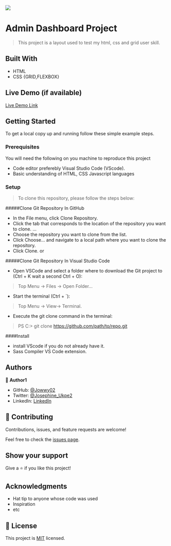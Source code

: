 ![](https://img.shields.io/badge/Microverse-blueviolet)

# Admin Dashboard Project

> This project is a layout used to test my html, css and grid user skill.


## Built With

- HTML
- CSS {GRID,FLEXBOX}

## Live Demo (if available)

[Live Demo Link](https://livedemo.com)


## Getting Started


To get a local copy up and running follow these simple example steps.

### Prerequisites
You will need the following on you machine to reproduce this project

* Code editor preferebly Visual Studio Code (VScode).
* Basic understanding of HTML, CSS Javascript languages

### Setup
> To clone this repository, please follow the steps below:

#####Clone Git Repository In GitHub
* In the File menu, click Clone Repository.
* Click the tab that corresponds to the location of the repository you want to clone. ...
* Choose the repository you want to clone from the list.
* Click Choose... and navigate to a local path where you want to clone the repository.
* Click Clone.
or

#####Clone Git Repository In Visual Studio Code
* Open VSCode and select a folder where to download the Git project to (Ctrl + K wait a second Ctrl + O):

> Top Menu -> Files -> Open Folder...

* Start the terminal (Ctrl + `):

> Top Menu -> View-> Terminal.

* Execute the git clone command in the terminal:

>PS C:> git clone https://github.com/path/to/repo.git

####Install
* install VScode if you do not already have it.
* Sass Compiler VS Code extension.


## Authors

👤 **Author1**

- GitHub: [@Jowwy02](https://github.com/githubhandle)
- Twitter: [@Josephine_Ukpe2](https://twitter.com/twitterhandle)
- LinkedIn: [LinkedIn](https://linkedin.com/in/linkedinhandle)


## 🤝 Contributing

Contributions, issues, and feature requests are welcome!

Feel free to check the [issues page](../../issues/).

## Show your support

Give a ⭐️ if you like this project!

## Acknowledgments

- Hat tip to anyone whose code was used
- Inspiration
- etc

## 📝 License

This project is [MIT](./MIT.md) licensed.
